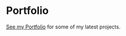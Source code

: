 # Portfolio


[See my Portfolio](https://ksmills88.github.io/Portfolio/) for some of my latest projects.


